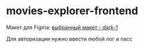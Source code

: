 # movies-explorer-frontend

Макет для Figma: [выбранный макет - dark-1](<https://www.figma.com/file/373cR3ZTVTM6zIJZa87TKM/%D0%94%D0%B8%D0%BF%D0%BB%D0%BE%D0%BC%D0%BD%D1%8B%D0%B9-%D0%BF%D1%80%D0%BE%D0%B5%D0%BA%D1%82-(Copy)?node-id=1%3A6769&mode=dev>)

Для авторизации нужно ввести любой лог и пасс
